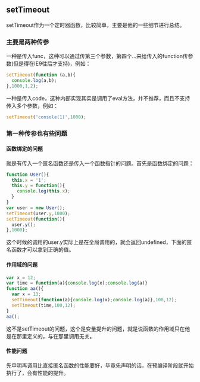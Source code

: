 ## setTimeout
setTimeout作为一个定时器函数，比较简单，主要是他的一些细节进行总结。

### 主要是两种传参
一种是传入func，这种可以通过传第三个参数，第四个...来给传入的function传参数(但是得在IE9往后才支持)，例如：

```javascript
setTimeout(function (a,b){
  console.log(a,b);
},1000,1,2);
```

一种是传入code，这种内部实现其实是调用了eval方法，并不推荐，而且不支持传入多个参数，例如：

```javascript
setTimeout('console(1)',1000);
```

### 第一种传参也有些问题
#### 函数绑定的问题
就是有传入一个匿名函数还是传入一个函数指针的问题。首先是函数绑定的问题：

```javascript
function User(){
  this.x = '1';
  this.y = function(){
    console.log(this.x);
  }
}
var user = new User();
setTimeout(user.y,1000);
setTimeout(function(){
  user.y();
},1000);
```

这个时候的调用的user.y实际上是在全局调用的，就会返回undefined，下面的匿名函数才可以拿到正确的值。

#### 作用域的问题
```javascript
var x = 12;
var time = function(a){console.log(x);console.log(a)}
function aa(){
  var x = 13;
  setTimeout(function(a){console.log(x);console.log(a)},100,12);
  setTimeout(time,100,12);
}
aa();
```

这不是setTimeout的问题，这个是变量提升的问题，就是说函数的作用域只在他是在那里定义的，与在那里调用无关。

#### 性能问题
先申明再调用比直接匿名函数的性能要好，毕竟先声明的话，在预编译阶段就开始执行了，会有性能的提升。
